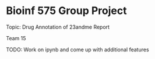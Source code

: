 # Bioinf 575 Group Project

Topic: Drug Annotation of 23andme Report

Team 15

TODO: Work on ipynb and come up with additional features
